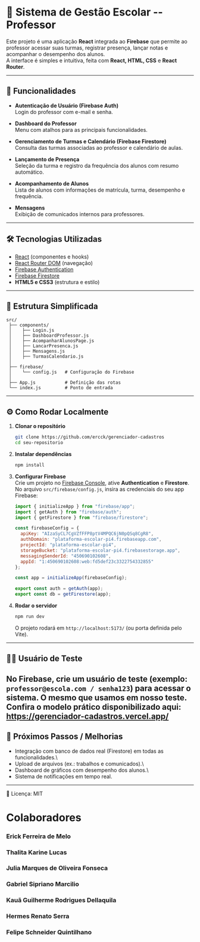# 📘 Sistema de Gestão Escolar -- Professor

Este projeto é uma aplicação **React** integrada ao **Firebase** que
permite ao professor acessar suas turmas, registrar presença, lançar
notas e acompanhar o desempenho dos alunos.\
A interface é simples e intuitiva, feita com **React, HTML, CSS** e
**React Router**.

------------------------------------------------------------------------

## 🚀 Funcionalidades

-   **Autenticação de Usuário (Firebase Auth)**\
    Login do professor com e-mail e senha.

-   **Dashboard do Professor**\
    Menu com atalhos para as principais funcionalidades.

-   **Gerenciamento de Turmas e Calendário (Firebase Firestore)**\
    Consulta das turmas associadas ao professor e calendário de aulas.

-   **Lançamento de Presença**\
    Seleção da turma e registro da frequência dos alunos com resumo
    automático.

-   **Acompanhamento de Alunos**\
    Lista de alunos com informações de matrícula, turma, desempenho e
    frequência.

-   **Mensagens**\
    Exibição de comunicados internos para professores.

------------------------------------------------------------------------

## 🛠️ Tecnologias Utilizadas

-   [React](https://react.dev/) (componentes e hooks)
-   [React Router DOM](https://reactrouter.com/) (navegação)
-   [Firebase Authentication](https://firebase.google.com/docs/auth)
-   [Firebase Firestore](https://firebase.google.com/docs/firestore)
-   **HTML5 e CSS3** (estrutura e estilo)

------------------------------------------------------------------------

## 📂 Estrutura Simplificada

    src/
     ├── components/
     │    ├── Login.js
     │    ├── DashboardProfessor.js
     │    ├── AcompanharAlunosPage.js
     │    ├── LancarPresenca.js
     │    ├── Mensagens.js
     │    ├── TurmasCalendario.js
     │
     ├── firebase/
     │    └── config.js   # Configuração do Firebase
     │
     ├── App.js           # Definição das rotas
     └── index.js         # Ponto de entrada

------------------------------------------------------------------------

## ⚙️ Como Rodar Localmente

1.  **Clonar o repositório**

    ``` bash
    git clone https://github.com/ercck/gerenciador-cadastros
    cd seu-repositorio
    ```

2.  **Instalar dependências**

    ``` bash
    npm install
    ```

3.  **Configurar Firebase**\
    Crie um projeto no [Firebase
    Console](https://console.firebase.google.com/), ative
    **Authentication** e **Firestore**.\
    No arquivo `src/firebase/config.js`, insira as credenciais do seu
    app Firebase:

    ``` js
    import { initializeApp } from "firebase/app";
    import { getAuth } from "firebase/auth";
    import { getFirestore } from "firebase/firestore";

    const firebaseConfig = {
      apiKey: "AIzaSyCL7CgVZfFFP8ptV4MPQC6jN0pQSq8CgR8", 
      authDomain: "plataforma-escolar-pi4.firebaseapp.com",
      projectId: "plataforma-escolar-pi4",
      storageBucket: "plataforma-escolar-pi4.firebasestorage.app",
      messagingSenderId: "450690102608",
      appId: "1:450690102608:web:fd5def23c3322754332855"
    };

    const app = initializeApp(firebaseConfig);

    export const auth = getAuth(app);
    export const db = getFirestore(app);
    ```

4.  **Rodar o servidor**

    ``` bash
    npm run dev
    ```

    O projeto rodará em `http://localhost:5173/` (ou porta definida pelo
    Vite).

------------------------------------------------------------------------

## 👨‍🏫 Usuário de Teste

No Firebase, crie um usuário de teste (exemplo:
`professor@escola.com / senha123`) para acessar o sistema. O mesmo que usamos em nosso teste.
Confira o modelo prático disponibilizado aqui: https://gerenciador-cadastros.vercel.app/
------------------------------------------------------------------------

## 📌 Próximos Passos / Melhorias

-   Integração com banco de dados real (Firestore) em todas as
    funcionalidades.\
-   Upload de arquivos (ex.: trabalhos e comunicados).\
-   Dashboard de gráficos com desempenho dos alunos.\
-   Sistema de notificações em tempo real.

------------------------------------------------------------------------

📄 Licença: MIT



# Colaboradores

### Erick Ferreira de Melo 
### Thalita Karine Lucas 
### Julia Marques de Oliveira Fonseca 
### Gabriel Sipriano Marcilio 
### Kauã Guilherme Rodrigues Dellaquila 
### Hermes Renato Serra 
### Felipe Schneider Quintilhano
